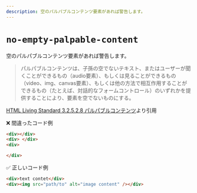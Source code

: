```yaml
---
description: 空のパルパブルコンテンツ要素があれば警告します。
---
```


# `no-empty-palpable-content`

空のパルパブルコンテンツ要素があれば警告します。

<!-- textlint-disable ja-technical-writing/ja-no-mixed-period -->

> パルパブルコンテンツは、子孫の空でないテキスト、またはユーザーが聞くことができるもの（audio要素）、もしくは見ることができるもの（video、img、canvas要素）、もしくは他の方法で相互作用することができるもの（たとえば、対話的なフォームコントロール）のいずれかを提供することにより、要素を空でないものにする。

[HTML Living Standard 3.2.5.2.8 パルパブルコンテンツ](https://momdo.github.io/html/dom.html#palpable-content:~:text=%E3%83%91%E3%83%AB%E3%83%91%E3%83%96%E3%83%AB%E3%82%B3%E3%83%B3%E3%83%86%E3%83%B3%E3%83%84%E3%81%AF%E3%80%81%E5%AD%90%E5%AD%AB%E3%81%AE%E7%A9%BA%E3%81%A7%E3%81%AA%E3%81%84%E3%83%86%E3%82%AD%E3%82%B9%E3%83%88%E3%80%81%E3%81%BE%E3%81%9F%E3%81%AF%E3%83%A6%E3%83%BC%E3%82%B6%E3%83%BC%E3%81%8C%E8%81%9E%E3%81%8F%E3%81%93%E3%81%A8%E3%81%8C%E3%81%A7%E3%81%8D%E3%82%8B%E3%82%82%E3%81%AE%EF%BC%88audio%E8%A6%81%E7%B4%A0%EF%BC%89%E3%80%81%E3%82%82%E3%81%97%E3%81%8F%E3%81%AF%E8%A6%8B%E3%82%8B%E3%81%93%E3%81%A8%E3%81%8C%E3%81%A7%E3%81%8D%E3%82%8B%E3%82%82%E3%81%AE%EF%BC%88video%E3%80%81img%E3%80%81canvas%E8%A6%81%E7%B4%A0%EF%BC%89%E3%80%81%E3%82%82%E3%81%97%E3%81%8F%E3%81%AF%E4%BB%96%E3%81%AE%E6%96%B9%E6%B3%95%E3%81%A7%E7%9B%B8%E4%BA%92%E4%BD%9C%E7%94%A8%E3%81%99%E3%82%8B%E3%81%93%E3%81%A8%E3%81%8C%E3%81%A7%E3%81%8D%E3%82%8B%E3%82%82%E3%81%AE%EF%BC%88%E3%81%9F%E3%81%A8%E3%81%88%E3%81%B0%E3%80%81%E5%AF%BE%E8%A9%B1%E7%9A%84%E3%81%AA%E3%83%95%E3%82%A9%E3%83%BC%E3%83%A0%E3%82%B3%E3%83%B3%E3%83%88%E3%83%AD%E3%83%BC%E3%83%AB%EF%BC%89%E3%81%AE%E3%81%84%E3%81%9A%E3%82%8C%E3%81%8B%E3%82%92%E6%8F%90%E4%BE%9B%E3%81%99%E3%82%8B%E3%81%93%E3%81%A8%E3%81%AB%E3%82%88%E3%82%8A%E3%80%81%E8%A6%81%E7%B4%A0%E3%82%92%E7%A9%BA%E3%81%A7%E3%81%AA%E3%81%84%E3%82%82%E3%81%AE%E3%81%AB%E3%81%99%E3%82%8B%E3%80%82)より引用

❌ 間違ったコード例

<!-- prettier-ignore-start -->
```html
<div></div>
<div> </div>
<div>

</div>
```
<!-- prettier-ignore-end -->

✅ 正しいコード例

```html
<div>text contet</div>
<div><img src="path/to" alt="image content" /></div>
```

<!-- textlint-enable ja-technical-writing/ja-no-mixed-period -->
